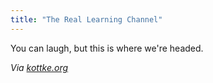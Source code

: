 ```yaml
---
title: "The Real Learning Channel"
---
```

<p>You can laugh, but this is where we're headed.</p>
<p><i>Via </i><a href="https://kottke.org/11/04/hilarious-fake-tlc-promo" title="" target=""><i>kottke.org</i></a></p>
